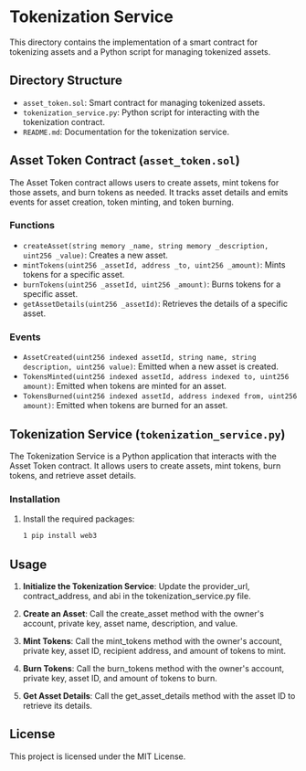 # Tokenization Service

This directory contains the implementation of a smart contract for tokenizing assets and a Python script for managing tokenized assets.

## Directory Structure

- `asset_token.sol`: Smart contract for managing tokenized assets.
- `tokenization_service.py`: Python script for interacting with the tokenization contract.
- `README.md`: Documentation for the tokenization service.

## Asset Token Contract (`asset_token.sol`)

The Asset Token contract allows users to create assets, mint tokens for those assets, and burn tokens as needed. It tracks asset details and emits events for asset creation, token minting, and token burning.

### Functions

- `createAsset(string memory _name, string memory _description, uint256 _value)`: Creates a new asset.
- `mintTokens(uint256 _assetId, address _to, uint256 _amount)`: Mints tokens for a specific asset.
- `burnTokens(uint256 _assetId, uint256 _amount)`: Burns tokens for a specific asset.
- `getAssetDetails(uint256 _assetId)`: Retrieves the details of a specific asset.

### Events

- `AssetCreated(uint256 indexed assetId, string name, string description, uint256 value)`: Emitted when a new asset is created.
- `TokensMinted(uint256 indexed assetId, address indexed to, uint256 amount)`: Emitted when tokens are minted for an asset.
- `TokensBurned(uint256 indexed assetId, address indexed from, uint256 amount)`: Emitted when tokens are burned for an asset.

## Tokenization Service (`tokenization_service.py`)

The Tokenization Service is a Python application that interacts with the Asset Token contract. It allows users to create assets, mint tokens, burn tokens, and retrieve asset details.

### Installation

1. Install the required packages:
   ```bash
   1 pip install web3
   ```

## Usage

1. **Initialize the Tokenization Service**: Update the provider_url, contract_address, and abi in the tokenization_service.py file.

2. **Create an Asset**: Call the create_asset method with the owner's account, private key, asset name, description, and value.

3. **Mint Tokens**: Call the mint_tokens method with the owner's account, private key, asset ID, recipient address, and amount of tokens to mint.

4. **Burn Tokens**: Call the burn_tokens method with the owner's account, private key, asset ID, and amount of tokens to burn.

5. **Get Asset Details**: Call the get_asset_details method with the asset ID to retrieve its details.

## License
This project is licensed under the MIT License.
